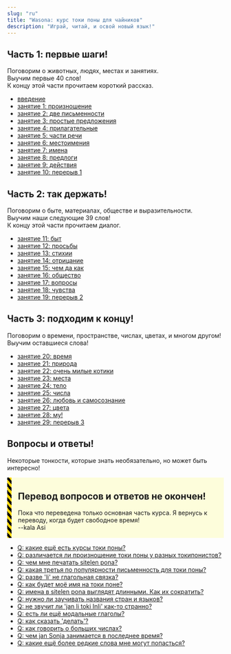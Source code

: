 ```yaml
---
slug: "ru"
title: "Wasona: курс токи поны для чайников"
description: "Играй, читай, и освой новый язык!"
---
```


## Часть 1: первые шаги!

Поговорим о животных, людях, местах и занятиях.  
Выучим первые 40 слов!  
К концу этой части прочитаем короткий рассказ.

* [введение](ru/00)
* [занятие 1: произношение](ru/01)
* [занятие 2: две письменности](ru/02)
* [занятие 3: простые предложения](ru/03)
* [занятие 4: прилагательные](ru/04)
* [занятие 5: части речи](ru/05)
* [занятие 6: местоимения](ru/06)
* [занятие 7: имена](ru/07)
* [занятие 8: предлоги](ru/08)
* [занятие 9: действия](ru/09)
* [занятие 10: перерыв 1](ru/10)

## Часть 2: так держать!

Поговорим о быте, материалах, обществе и выразительности.  
Выучим наши следующие 39 слов!  
К концу этой части прочитаем диалог.

* [занятие 11: быт](ru/11)
* [занятие 12: просьбы](ru/12)
* [занятие 13: стихии](ru/13)
* [занятие 14: отрицание](ru/14)
* [занятие 15: чем да как](ru/15)
* [занятие 16: общество](ru/16)
* [занятие 17: вопросы](ru/17)
* [занятие 18: чувства](ru/18)
* [занятие 19: перерыв 2](ru/19)

## Часть 3: подходим к концу!

Поговорим о времени, пространстве, числах, цветах, и многом другом!  
Выучим оставшиеся слова!

* [занятие 20: время](ru/20)
* [занятие 21: природа](ru/21)
* [занятие 22: очень милые котики](ru/22)
* [занятие 23: места](ru/23)
* [занятие 24: тело](ru/24)
* [занятие 25: числа](ru/25)
* [занятие 26: любовь и самосознание](ru/26)
* [занятие 27: цвета](ru/27)
* [занятие 28: му!](ru/28)
* [занятие 29: перерыв 3](ru/29)

## Вопросы и ответы!

Некоторые тонкости, которые знать необязательно, но может быть интересно!

<div style="
    margin: 10px 0;
    padding: 2px 15px;
    background: #ffff0022;
    border-left-width: 10px;
    border-left-style: solid;
    border-image: repeating-linear-gradient(
        45deg,
        black,
        black              5px,
        gold 5px,
        gold 10px
    ) 10;
">

## Перевод вопросов и ответов не окончен!

Пока что переведена только основная часть курса. Я вернусь к переводу, когда будет свободное время!  
--kala Asi

</div>

* [Q: какие ещё есть курсы токи поны?](ru/other-courses)
* [Q: различается ли произношение токи поны у разных токипонистов?](ru/sound-variation)
* [Q: чем мне печатать sitelen pona?](ru/fonts)
* [Q: какая третья по популярности письменность для токи поны?](ru/sitelen-sitelen)
* [Q: разве 'li' не глагольная связка?](ru/li-and-is)
* [Q: как будет моё имя на токи поне?](ru/make-a-name)
* [Q: имена в sitelen pona выглядят длинными. Как их сократить?](ru/simpler-cartouches)
* [Q: нужно ли заучивать названия стран и языков?](ru/languages-countries)
* [Q: не звучит ли 'jan li toki Inli' как-то странно?](ru/named-verbs)
* [Q: есть ли ещё модальные глаголы?](ru/more-preverbs)
* [Q: как сказать 'делать'?](ru/doing)
* [Q: как говорить о больших числах?](ru/large-numbers)
* [Q: чем jan Sonja занимается в последнее время?](ru/jan-sonja)
* [Q: какие ещё более редкие слова мне могут попасться?](ru/uncommon-words)
